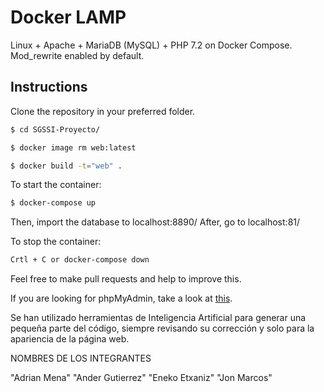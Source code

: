 
# Docker LAMP
Linux + Apache + MariaDB (MySQL) + PHP 7.2 on Docker Compose. Mod_rewrite enabled by default.

## Instructions

Clone the repository in your preferred folder.

```bash
$ cd SGSSI-Proyecto/
```

```bash
$ docker image rm web:latest
```

```bash
$ docker build -t="web" .
```

To start the container:
```bash
$ docker-compose up 
```
Then, import the database to localhost:8890/
After, go to localhost:81/

To stop the container:
```bash
Crtl + C or docker-compose down
```

Feel free to make pull requests and help to improve this.

If you are looking for phpMyAdmin, take a look at [this](https://github.com/celsocelante/docker-lamp/issues/2).

Se han utilizado herramientas de Inteligencia Artificial para generar una pequeña parte del código, siempre revisando su corrección y solo para la apariencia de la página web.


NOMBRES DE LOS INTEGRANTES

"Adrian Mena"
"Ander Gutierrez"
"Eneko Etxaniz"
"Jon Marcos"
